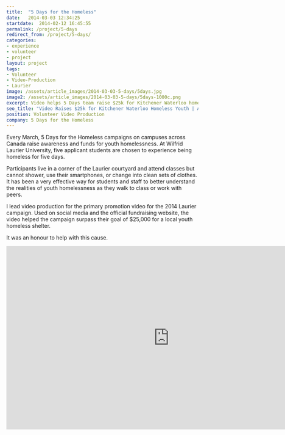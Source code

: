 ```yaml
---
title:  "5 Days for the Homeless"
date:   2014-03-03 12:34:25
startdate:  2014-02-12 16:45:55
permalink: /project/5-days
redirect_from: /project/5-days/
categories:
- experience
- volunteer
- project
layout: project
tags:
- Volunteer
- Video-Production
- Laurier
image: /assets/article_images/2014-03-03-5-days/5days.jpg
image2: /assets/article_images/2014-03-03-5-days/5days-1000c.png
excerpt: Video helps 5 Days team raise $25k for Kitchener Waterloo homeless youth.
seo_title: "Video Raises $25k for Kitchener Waterloo Homeless Youth | Andrew Paradi"
position: Volunteer Video Production
company: 5 Days for the Homeless
---
```


Every March, 5 Days for the Homeless campaigns on campuses across Canada raise awareness and funds for youth homelessness. At Wilfrid Laurier University, five applicant students are chosen to experience being homeless for five days.

Participants live in a corner of the Laurier courtyard and attend classes but cannot shower, use their smartphones, or change into clean sets of clothes. It has been a very effective way for students and staff to better understand the realities of youth homelessness as they walk to class or work with peers.

I lead video production for the primary promotion video for the 2014 Laurier campaign. Used on social media and the official fundraising website, the video helped the campaign surpass their goal of $25,000 for a local youth homeless shelter.

It was an honour to help with this cause.

<iframe width="853" height="480" src="https://www.youtube-nocookie.com/embed/gOXp1YXf-yg?rel=0&amp;showinfo=0" frameborder="0" allowfullscreen></iframe>
